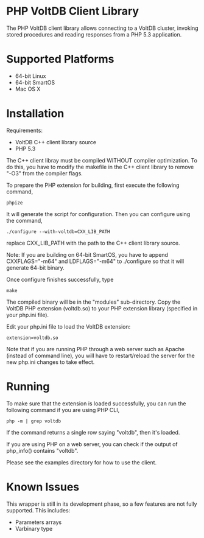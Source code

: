 PHP VoltDB Client Library
=========================

The PHP VoltDB client library allows connecting to a VoltDB cluster, invoking
stored procedures and reading responses from a PHP 5.3 application.

# Supported Platforms

* 64-bit Linux
* 64-bit SmartOS
* Mac OS X

# Installation

Requirements:
  * VoltDB C++ client library source
  * PHP 5.3

The C++ client libray must be compiled WITHOUT compiler optimization. To do
this, you have to modify the makefile in the C++ client library to remove "-O3"
from the compiler flags.

To prepare the PHP extension for building, first execute the following command,

    phpize

It will generate the script for configuration. Then you can configure using the
command,

    ./configure --with-voltdb=CXX_LIB_PATH

replace CXX_LIB_PATH with the path to the C++ client library source.

Note: If you are building on 64-bit SmartOS, you have to append CXXFLAGS="-m64"
and LDFLAGS="-m64" to ./configure so that it will generate 64-bit binary.

Once configure finishes successfully, type

    make

The compiled binary will be in the "modules" sub-directory. Copy the VoltDB PHP
extension (voltdb.so) to your PHP extension library (specified in your php.ini
file).

Edit your php.ini file to load the VoltDB extension:

    extension=voltdb.so

Note that if you are running PHP through a web server such as Apache
(instead of command line), you will have to restart/reload the server
for the new php.ini changes to take effect.

# Running

To make sure that the extension is loaded successfully, you can run the
following command if you are using PHP CLI,

    php -m | grep voltdb

If the command returns a single row saying "voltdb", then it's
loaded.

If you are using PHP on a web server, you can check if the output of php_info()
contains "voltdb".

Please see the examples directory for how to use the client.

# Known Issues

This wrapper is still in its development phase, so a few features are
not fully supported. This includes:

* Parameters arrays
* Varbinary type
